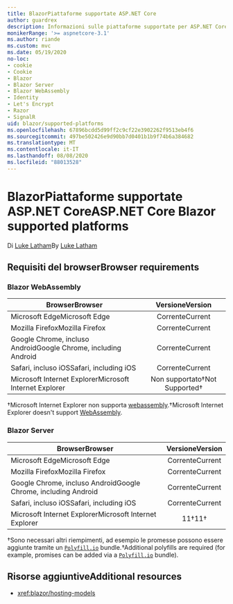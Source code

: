 ```yaml
---
title: BlazorPiattaforme supportate ASP.NET Core
author: guardrex
description: Informazioni sulle piattaforme supportate per ASP.NET Core Blazor .
monikerRange: '>= aspnetcore-3.1'
ms.author: riande
ms.custom: mvc
ms.date: 05/19/2020
no-loc:
- cookie
- Cookie
- Blazor
- Blazor Server
- Blazor WebAssembly
- Identity
- Let's Encrypt
- Razor
- SignalR
uid: blazor/supported-platforms
ms.openlocfilehash: 67896bcdd5d99ff2c9cf22e3902262f9513eb4f6
ms.sourcegitcommit: 497be502426e9d90bb7d0401b1b9f74b6a384682
ms.translationtype: MT
ms.contentlocale: it-IT
ms.lasthandoff: 08/08/2020
ms.locfileid: "88013528"
---
```

# <a name="aspnet-core-no-locblazor-supported-platforms"></a><span data-ttu-id="6468a-103">BlazorPiattaforme supportate ASP.NET Core</span><span class="sxs-lookup"><span data-stu-id="6468a-103">ASP.NET Core Blazor supported platforms</span></span>

<span data-ttu-id="6468a-104">Di [Luke Latham](https://github.com/guardrex)</span><span class="sxs-lookup"><span data-stu-id="6468a-104">By [Luke Latham](https://github.com/guardrex)</span></span>

## <a name="browser-requirements"></a><span data-ttu-id="6468a-105">Requisiti del browser</span><span class="sxs-lookup"><span data-stu-id="6468a-105">Browser requirements</span></span>

### Blazor WebAssembly

| <span data-ttu-id="6468a-106">Browser</span><span class="sxs-lookup"><span data-stu-id="6468a-106">Browser</span></span>                          | <span data-ttu-id="6468a-107">Versione</span><span class="sxs-lookup"><span data-stu-id="6468a-107">Version</span></span>               |
| -------------------------------- | :-------------------: |
| <span data-ttu-id="6468a-108">Microsoft Edge</span><span class="sxs-lookup"><span data-stu-id="6468a-108">Microsoft Edge</span></span>                   | <span data-ttu-id="6468a-109">Corrente</span><span class="sxs-lookup"><span data-stu-id="6468a-109">Current</span></span>               |
| <span data-ttu-id="6468a-110">Mozilla Firefox</span><span class="sxs-lookup"><span data-stu-id="6468a-110">Mozilla Firefox</span></span>                  | <span data-ttu-id="6468a-111">Corrente</span><span class="sxs-lookup"><span data-stu-id="6468a-111">Current</span></span>               |
| <span data-ttu-id="6468a-112">Google Chrome, incluso Android</span><span class="sxs-lookup"><span data-stu-id="6468a-112">Google Chrome, including Android</span></span> | <span data-ttu-id="6468a-113">Corrente</span><span class="sxs-lookup"><span data-stu-id="6468a-113">Current</span></span>               |
| <span data-ttu-id="6468a-114">Safari, incluso iOS</span><span class="sxs-lookup"><span data-stu-id="6468a-114">Safari, including iOS</span></span>            | <span data-ttu-id="6468a-115">Corrente</span><span class="sxs-lookup"><span data-stu-id="6468a-115">Current</span></span>               |
| <span data-ttu-id="6468a-116">Microsoft Internet Explorer</span><span class="sxs-lookup"><span data-stu-id="6468a-116">Microsoft Internet Explorer</span></span>      | <span data-ttu-id="6468a-117">Non supportato&dagger;</span><span class="sxs-lookup"><span data-stu-id="6468a-117">Not Supported&dagger;</span></span> |

<span data-ttu-id="6468a-118">&dagger;Microsoft Internet Explorer non supporta [webassembly](https://webassembly.org).</span><span class="sxs-lookup"><span data-stu-id="6468a-118">&dagger;Microsoft Internet Explorer doesn't support [WebAssembly](https://webassembly.org).</span></span>

### Blazor Server

| <span data-ttu-id="6468a-119">Browser</span><span class="sxs-lookup"><span data-stu-id="6468a-119">Browser</span></span>                          | <span data-ttu-id="6468a-120">Versione</span><span class="sxs-lookup"><span data-stu-id="6468a-120">Version</span></span>    |
| -------------------------------- | :--------: |
| <span data-ttu-id="6468a-121">Microsoft Edge</span><span class="sxs-lookup"><span data-stu-id="6468a-121">Microsoft Edge</span></span>                   | <span data-ttu-id="6468a-122">Corrente</span><span class="sxs-lookup"><span data-stu-id="6468a-122">Current</span></span>    |
| <span data-ttu-id="6468a-123">Mozilla Firefox</span><span class="sxs-lookup"><span data-stu-id="6468a-123">Mozilla Firefox</span></span>                  | <span data-ttu-id="6468a-124">Corrente</span><span class="sxs-lookup"><span data-stu-id="6468a-124">Current</span></span>    |
| <span data-ttu-id="6468a-125">Google Chrome, incluso Android</span><span class="sxs-lookup"><span data-stu-id="6468a-125">Google Chrome, including Android</span></span> | <span data-ttu-id="6468a-126">Corrente</span><span class="sxs-lookup"><span data-stu-id="6468a-126">Current</span></span>    |
| <span data-ttu-id="6468a-127">Safari, incluso iOS</span><span class="sxs-lookup"><span data-stu-id="6468a-127">Safari, including iOS</span></span>            | <span data-ttu-id="6468a-128">Corrente</span><span class="sxs-lookup"><span data-stu-id="6468a-128">Current</span></span>    |
| <span data-ttu-id="6468a-129">Microsoft Internet Explorer</span><span class="sxs-lookup"><span data-stu-id="6468a-129">Microsoft Internet Explorer</span></span>      | <span data-ttu-id="6468a-130">11&dagger;</span><span class="sxs-lookup"><span data-stu-id="6468a-130">11&dagger;</span></span> |

<span data-ttu-id="6468a-131">&dagger;Sono necessari altri riempimenti, ad esempio le promesse possono essere aggiunte tramite un [`Polyfill.io`](https://polyfill.io/v3/) bundle.</span><span class="sxs-lookup"><span data-stu-id="6468a-131">&dagger;Additional polyfills are required (for example, promises can be added via a [`Polyfill.io`](https://polyfill.io/v3/) bundle).</span></span>

## <a name="additional-resources"></a><span data-ttu-id="6468a-132">Risorse aggiuntive</span><span class="sxs-lookup"><span data-stu-id="6468a-132">Additional resources</span></span>

* <xref:blazor/hosting-models>
